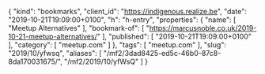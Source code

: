 {
  "kind": "bookmarks",
  "client_id": "https://indigenous.realize.be",
  "date": "2019-10-21T19:09:00+0100",
  "h": "h-entry",
  "properties": {
    "name": [
      "Meetup Alternatives"
    ],
    "bookmark-of": [
      "https://marcusnoble.co.uk/2019-10-21-meetup-alternatives/"
    ],
    "published": [
      "2019-10-21T19:09:00+0100"
    ],
    "category": [
      "meetup.com"
    ]
  },
  "tags": [
    "meetup.com"
  ],
  "slug": "2019/10/yfwsq",
  "aliases": [
    "/mf2/3dad8425-ed5c-46b0-87c8-8da170031675/",
    "/mf2/2019/10/yfWsQ"
  ]
}
